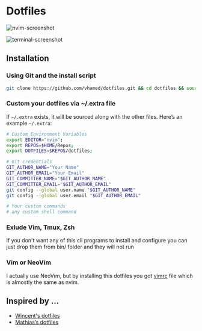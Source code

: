 # Dotfiles

![nvim-screenshot](https://i.imgur.com/5Au4jFZ.png)

![terminal-screenshot](https://i.imgur.com/7Bn2nfW.png)

## Installation

### Using Git and the install script

```bash
git clone https://github.com/vhamed/dotfiles.git && cd dotfiles && source install.sh
```

### Custom your dotfiles via ~/.extra file

If `~/.extra` exists, it will be sourced along with the other files.
Here’s an example `~/.extra`:

```bash
# Custom Environment Variables
export EDITOR="nvim";
export REPOS=$HOME/Repos;
export DOTFILES=$REPOS/dotfiles;

# Git credentials
GIT_AUTHOR_NAME="Your Name"
GIT_AUTHOR_EMAIL="Your Email"
GIT_COMMITTER_NAME="$GIT_AUTHOR_NAME"
GIT_COMMITTER_EMAIL="$GIT_AUTHOR_EMAIL"
git config --global user.name "$GIT_AUTHOR_NAME"
git config --global user.email "$GIT_AUTHOR_EMAIL"

# Your custom commands 
# any custom shell command
```

### Exlude Vim, Tmux, Zsh

If you don't want any of this cli programs to install and configure you can just drop them from bin/ folder and they will not run

### Vim or NeoVim

I actually use NeoVim, but by installing this dotfiles you got [vimrc](./vimrc) file which is almostly the same as nvim.

## Inspired by ...

* [Wincent's dotfiles](https://github.com/wincent/wincent)
* [Mathias’s dotfiles](https://github.com/mathiasbynens/dotfiles)
